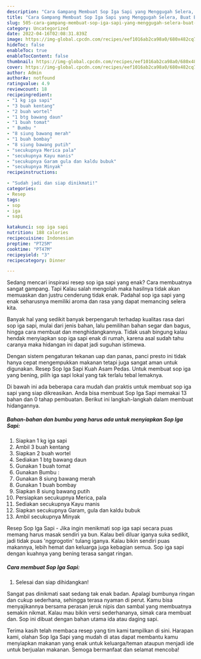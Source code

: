```yaml
---
description: "Cara Gampang Membuat Sop Iga Sapi yang Menggugah Selera, Buat Buka Puasa Sempurna"
title: "Cara Gampang Membuat Sop Iga Sapi yang Menggugah Selera, Buat Buka Puasa Sempurna"
slug: 505-cara-gampang-membuat-sop-iga-sapi-yang-menggugah-selera-buat-buka-puasa-sempurna
category: Uncategorized
date: 2022-04-16T02:08:31.839Z
image: https://img-global.cpcdn.com/recipes/eef1016ab2ca98a0/680x482cq70/sop-iga-sapi-foto-resep-utama.jpg
hideToc: false
enableToc: true
enableTocContent: false
thumbnail: https://img-global.cpcdn.com/recipes/eef1016ab2ca98a0/680x482cq70/sop-iga-sapi-foto-resep-utama.jpg
cover: https://img-global.cpcdn.com/recipes/eef1016ab2ca98a0/680x482cq70/sop-iga-sapi-foto-resep-utama.jpg
author: Admin
authorAv: notfound
ratingvalue: 4.9
reviewcount: 18
recipeingredient:
- "1 kg iga sapi"
- "3 buah kentang"
- "2 buah wortel"
- "1 btg bawang daun"
- "1 buah tomat"
- " Bumbu "
- "8 siung bawang merah"
- "1 buah bombay"
- "8 siung bawang putih"
- "secukupnya Merica pala"
- "secukupnya Kayu manis"
- "secukupnya Garam gula dan kaldu bubuk"
- "secukupnya Minyak"
recipeinstructions:

- "Sudah jadi dan siap dinikmati!"
categories:
- Resep
tags:
- sop
- iga
- sapi

katakunci: sop iga sapi 
nutrition: 188 calories
recipecuisine: Indonesian
preptime: "PT25M"
cooktime: "PT47M"
recipeyield: "3"
recipecategory: Dinner

---
```



Sedang mencari inspirasi resep sop iga sapi yang enak? Cara membuatnya sangat gampang. Tapi Kalau salah mengolah maka hasilnya tidak akan memuaskan dan justru cenderung tidak enak. Padahal sop iga sapi yang enak seharusnya memiliki aroma dan rasa yang dapat memancing selera kita.


Banyak hal yang sedikit banyak berpengaruh terhadap kualitas rasa dari sop iga sapi, mulai dari jenis bahan, lalu pemilihan bahan segar dan bagus, hingga cara membuat dan menghidangkannya. Tidak usah bingung kalau hendak menyiapkan sop iga sapi enak di rumah, karena asal sudah tahu caranya maka hidangan ini dapat jadi suguhan istimewa.

Dengan sistem pengaturan tekanan uap dan panas, panci presto ini tidak hanya cepat mengempukkan makanan tetapi juga sangat aman untuk digunakan. Resep Sop Iga Sapi Kuah Asam Pedas. Untuk membuat sop iga yang bening, pilih iga sapi lokal yang tak terlalu tebal lemaknya.


Di bawah ini ada beberapa cara mudah dan praktis untuk membuat sop iga sapi yang siap dikreasikan. Anda bisa membuat Sop Iga Sapi memakai 13 bahan dan 0 tahap pembuatan. Berikut ini langkah-langkah dalam membuat hidangannya.

<!--inarticleads1-->

##### Bahan-bahan dan bumbu yang harus ada untuk menyiapkan Sop Iga Sapi:

1. Siapkan 1 kg iga sapi
1. Ambil 3 buah kentang
1. Siapkan 2 buah wortel
1. Sediakan 1 btg bawang daun
1. Gunakan 1 buah tomat
1. Gunakan  Bumbu :
1. Gunakan 8 siung bawang merah
1. Gunakan 1 buah bombay
1. Siapkan 8 siung bawang putih
1. Persiapkan secukupnya Merica, pala
1. Sediakan secukupnya Kayu manis
1. Siapkan secukupnya Garam, gula dan kaldu bubuk
1. Ambil secukupnya Minyak


Resep Sop Iga Sapi - Jika ingin menikmati sop iga sapi secara puas memang harus masak sendiri ya bun. Kalau beli diluar iganya suka sedikit, jadi tidak puas &#39;nggrogotin&#39; tulang iganya. Kalau bikin sendiri puas makannya, lebih hemat dan keluarga juga kebagian semua. Sop iga sapi dengan kuahnya yang bening terasa sangat ringan. 

<!--inarticleads2-->

##### Cara membuat Sop Iga Sapi:


1. Selesai dan siap dihidangkan!

Sangat pas dinikmati saat sedang tak enak badan. Apalagi bumbunya ringan dan cukup sederhana, sehingga terasa nyaman di perut. Kamu bisa menyajikannya bersama perasan jeruk nipis dan sambal yang membuatnya semakin nikmat. Kalau mau bikin versi sederhananya, simak cara membuat dan. Sop ini dibuat dengan bahan utama ida atau daging sapi. 

Terima kasih telah membaca resep yang tim kami tampilkan di sini. Harapan kami, olahan Sop Iga Sapi yang mudah di atas dapat membantu kamu menyiapkan makanan yang enak untuk keluarga/teman ataupun menjadi ide untuk berjualan makanan. Semoga bermanfaat dan selamat mencoba!
